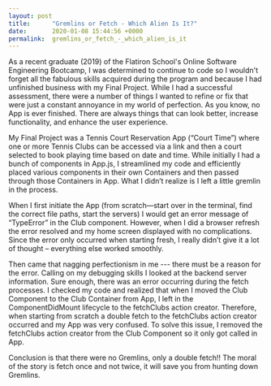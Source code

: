 ```yaml
---
layout: post
title:      "Gremlins or Fetch - Which Alien Is It?"
date:       2020-01-08 15:44:56 +0000
permalink:  gremlins_or_fetch_-_which_alien_is_it
---
```



As a recent graduate (2019) of the Flatiron School's Online Software Engineering Bootcamp, I was determined to continue to code so I wouldn't forget all the fabulous skills acquired during the program and because I had unfinished business with my Final Project.  While I had a successful assessment, there were a number of things I wanted to refine or fix that were just a constant annoyance in my world of perfection.  As you know, no App is ever finished.  There are always things that can look better, increase functionality, and enhance the user experience.

My Final Project was a Tennis Court Reservation App (“Court Time”) where one or more Tennis Clubs can be accessed via a link and then a court selected to book playing time based on date and time.  While initially I had a bunch of components in App.js, I streamlined my code and efficiently placed various components in their own Containers and then passed through those Containers in App.  What I didn’t realize is I left a little gremlin in the process. 

When I first initiate the App (from scratch—start over in the terminal, find the correct file paths, start the servers) I would get an error message of “TypeError” in the Club component.  However, when I did a browser refresh the error resolved and my home screen displayed with no complications.  Since the error only occurred when starting fresh, I really didn’t give it a lot of thought – everything else worked smoothly.  

Then came that nagging perfectionism in me --- there must be a reason for the error.  Calling on my debugging skills I looked at the backend server information.  Sure enough, there was an error occurring during the fetch processes.  I checked my code and realized that when I moved the Club Component to the Club Container from App, I left in the ComponentDidMount lifecycle to the fetchClubs action creator.  Therefore, when starting from scratch a double fetch to the fetchClubs action creator occurred and my App was very confused. To solve this issue, I removed the fetchClubs action creator from the Club Component so it only got called in App.

Conclusion is that there were no Gremlins, only a double fetch!!  The moral of the story is fetch once and not twice, it will save you from hunting down Gremlins.

